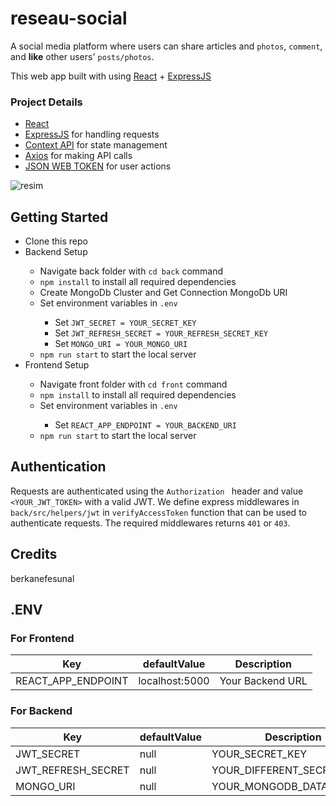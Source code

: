 # reseau-social
A social media platform where users can share articles and `photos`, `comment`, and **like** other users' `posts/photos`.

This web app built with using <a href="https://reactjs.org/">React</a> + <a href="https://expressjs.com/">ExpressJS</a>

### Project Details
<ul>
  <li><a href="https://reactjs.org/">React<a/></li>
  <li><a href="https://expressjs.com/">ExpressJS<a/> for handling requests</li>
  <li><a href="https://reactjs.org/docs/context.html">Context API<a/> for state management</li>
  <li><a href="https://axios-http.com/docs/intro">Axios<a/> for making API calls</li>
  <li><a href="https://jwt.io">JSON WEB TOKEN<a/> for user actions</li>
 </ul>

![resim](https://user-images.githubusercontent.com/66440491/190895221-09c543e1-4b08-4a99-97e2-605758c8d12b.png)

## Getting Started
<ul>
  <li>Clone this repo</li>
  <li>Backend Setup</li>
  <ul>
    <li>Navigate back folder with <code>cd back</code> command</li>
    <li> <code>npm install</code>  to install all required dependencies</li>
    <li>Create MongoDb Cluster and Get Connection MongoDb URI</li>
    <li>Set environment variables in <code>.env</code></li>
    <ul>
      <li>Set <code>JWT_SECRET = YOUR_SECRET_KEY </code> </li>
        <li>Set <code>JWT_REFRESH_SECRET = YOUR_REFRESH_SECRET_KEY </code></li>
        <li>Set <code>MONGO_URI = YOUR_MONGO_URI </code></li>
    </ul>
    <li><code>npm run start</code> to start the local server</li>
  </ul>
  <li>
    Frontend Setup
  </li>
  <ul>
     <li>Navigate front folder with <code>cd front</code> command</li>
    <li> <code>npm install</code>  to install all required dependencies</li>
    <li>Set environment variables in <code>.env</code></li>
    <ul>
      <li>Set <code>REACT_APP_ENDPOINT = YOUR_BACKEND_URI </code> </li>
    </ul>
    <li><code>npm run start</code> to start the local server</li>
  </ul>
</ul>

## Authentication
Requests are authenticated using the `Authorization ` header and value `<YOUR_JWT_TOKEN>` with a valid JWT.
We define express middlewares in `back/src/helpers/jwt` in `verifyAccessToken` function that can be used to authenticate requests. The required middlewares returns `401` or `403`.

## Credits
berkanefesunal

## .ENV
### For Frontend
Key | defaultValue | Description 
--- | --- | ---
REACT_APP_ENDPOINT | localhost:5000 | Your Backend URL
### For Backend
Key | defaultValue | Description 
--- | --- | ---
JWT_SECRET | null | YOUR_SECRET_KEY
JWT_REFRESH_SECRET | null | YOUR_DIFFERENT_SECRET_KEY
MONGO_URI | null | YOUR_MONGODB_DATABASE_URI

